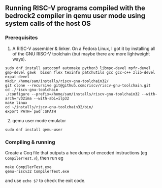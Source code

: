## Running RISC-V programs compiled with the bedrock2 compiler in qemu user mode using system calls of the host OS

### Prerequisites

1) A RISC-V assembler & linker. On a Fedora Linux, I got it by installing all of the GNU RISC-V toolchain (but maybe there are more lightweight ways).

```
sudo dnf install autoconf automake python3 libmpc-devel mpfr-devel gmp-devel gawk  bison flex texinfo patchutils gcc gcc-c++ zlib-devel expat-devel
mkdir /home/sam/installs/riscv-gnu-toolchain32/
git clone --recursive git@github.com:riscv/riscv-gnu-toolchain.git
cd ./riscv-gnu-toolchain
./configure --prefix=/home/sam/installs/riscv-gnu-toolchain32 --with-arch=rv32ima --with-abi=ilp32
make linux
cd ~/installs/riscv-gnu-toolchain32/bin/
export PATH=`pwd`:$PATH
```

2) qemu user mode emulator

```
sudo dnf install qemu-user
```


### Compiling & running

Create a Coq file that outputs a hex dump of encoded instructions (eg `CompilerTest.v`), then run eg

```
make CompilerTest.exe
qemu-riscv32 CompilerTest.exe
```

and use `echo $?` to check the exit code.
